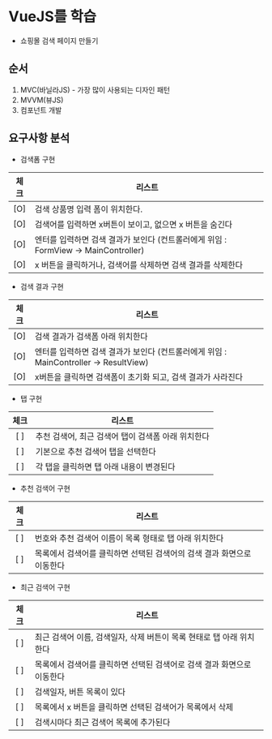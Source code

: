 # VueJS를 학습
- 쇼핑몰 검색 페이지 만들기

## 순서
1. MVC(바닐라JS) - 가장 많이 사용되는 디자인 패턴
2. MVVM(뷰JS)
3. 컴포넌트 개발

## 요구사항 분석
- 검색폼 구현

| 체크 | 리스트 |
|:---:|---|
| [O] | 검색 상품명 입력 폼이 위치한다. |
| [O] | 검색어를 입력하면 x버튼이 보이고, 없으면 x 버튼을 숨긴다 |
| [O] | 엔터를 입력하면 검색 결과가 보인다 (컨트롤러에게 위임 : FormView -> MainController) |
| [O] | x 버튼을 클릭하거나, 검색어를 삭제하면 검색 결과를 삭제한다 |

- 검색 결과 구현

| 체크 | 리스트 |
|:---:|---|
| [O] | 검색 결과가 검색폼 아래 위치한다 |
| [O] | 엔터를 입력하면 검색 결과가 보인다 (컨트롤러에게 위임 : MainController -> ResultView) |
| [O] | x버튼을 클릭하면 검색폼이 초기화 되고, 검색 결과가 사라진다 |

- 탭 구현

| 체크 | 리스트 |
|:---:|---|
| [ ] | 추천 검색어, 최근 검색어 탭이 검색폼 아래 위치한다 |
| [ ] | 기본으로 추천 검색어 탭을 선택한다 |
| [ ] | 각 탭을 클릭하면 탭 아래 내용이 변경된다 |

- 추천 검색어 구현

| 체크 | 리스트 |
|:---:|---|
| [ ] | 번호와 추천 검색어 이름이 목록 형태로 탭 아래 위치한다 |
| [ ] | 목록에서 검색어를 클릭하면 선택된 검색어의 검색 결과 화면으로 이동한다 |

- 최근 검색어 구현

| 체크 | 리스트 |
|:---:|---|
| [ ] | 최근 검색어 이름, 검색일자, 삭제 버튼이 목록 현태로 탭 아래 위치한다 |
| [ ] | 목록에서 검색어를 클릭하면 선택된 검색어로 검색 결과 화면으로 이동한다 |
| [ ] | 검색일자, 버튼 목록이 있다 |
| [ ] | 목록에서 x 버튼을 클릭하면 선택된 검색어가 목록에서 삭제 |
| [ ] | 검색시마다 최근 검색어 목록에 추가된다 |